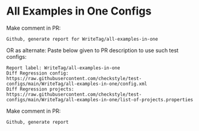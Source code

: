 # All Examples in One Configs
Make comment in PR:
```
Github, generate report for WriteTag/all-examples-in-one
```
OR as alternate:
Paste below given to PR description to use such test configs:
```
Report label: WriteTag/all-examples-in-one
Diff Regression config: https://raw.githubusercontent.com/checkstyle/test-configs/main/WriteTag/all-examples-in-one/config.xml
Diff Regression projects: https://raw.githubusercontent.com/checkstyle/test-configs/main/WriteTag/all-examples-in-one/list-of-projects.properties
```
Make comment in PR:
```
Github, generate report
```
